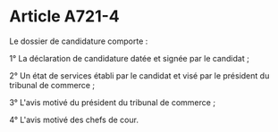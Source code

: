 # Article A721-4

Le dossier de candidature comporte :

1° La déclaration de candidature datée et signée par le candidat ;

2° Un état de services établi par le candidat et visé par le président du tribunal de commerce ;

3° L'avis motivé du président du tribunal de commerce ;

4° L'avis motivé des chefs de cour.
